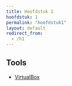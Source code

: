 ```yaml
---
title: Hoofdstuk 1
hoofdstuk: 1
permalink: "hoofdstuk1"
layout: default
redirect_from:
  - /h1
---
```

## Tools

* [VirtualBox](https://www.virtualbox.org/)
